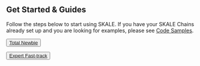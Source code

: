 ## Get Started & Guides

Follow the steps below to start using SKALE. If you have your SKALE Chains already set up and you are looking for examples, please see  [Code Samples](/developers/code-samples).  

<SplitSectionLayout>
<SplitSectionColumn>

<button>[Total Newbie](/developers/getting-started/beginner)</button>

</SplitSectionColumn>
<SplitSectionColumn>

<button boxPosition="BOTTOM_LEFT">[Expert Fast-track](/developers/getting-started/expert)</button>

</SplitSectionColumn>
</SplitSectionLayout>
